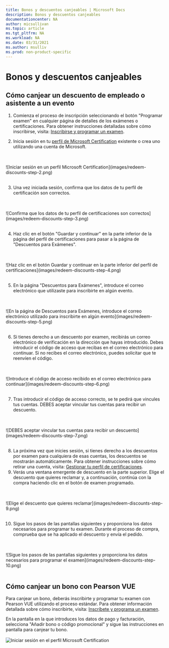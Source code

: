 ```yaml
---
title: Bonos y descuentos canjeables | Microsoft Docs
description: Bonos y descuentos canjeables
documentationcenter: NA
author: micsullivan
ms.topic: article
ms.tgt_pltfrm: NA
ms.workload: NA
ms.date: 03/31/2021
ms.author: msulliv
ms.prod: non-product-specific
---
```


# Bonos y descuentos canjeables

## Cómo canjear un descuento de empleado o asistente a un evento

1. Comienza el proceso de inscripción seleccionando el botón "Programar examen" en cualquier página de detalles de los exámenes o certificaciones. Para obtener instrucciones detalladas sobre cómo inscribirse, visita: [Inscribirse y programar un examen](/learn/certifications/register-schedule-exam).

2. Inicia sesión en tu [perfil de Microsoft Certification](/learn/certifications/manage-certification-profile) existente o crea uno utilizando una cuenta de Microsoft.
<br/>
<br/>
![Iniciar sesión en un perfil Microsoft Certification](images/redeem-discounts-step-2.png)
<br/>
<br/>

3. Una vez iniciada sesión, confirma que los datos de tu perfil de certificación son correctos.
<br/>
<br/>
![Confirma que los datos de tu perfil de certificaciones son correctos](images/redeem-discounts-step-3.png)
<br/>
<br/>

4. Haz clic en el botón "Guardar y continuar" en la parte inferior de la página del perfil de certificaciones para pasar a la página de "Descuentos para Exámenes".
<br/>
<br/>
![Haz clic en el botón Guardar y continuar en la parte inferior del perfil de certificaciones](images/redeem-discounts-step-4.png)
<br/>
<br/>

5. En la página "Descuentos para Exámenes", introduce el correo electrónico que utilizaste para inscribirte en algún evento.
<br/>
<br/>
![En la página de Descuentos para Exámenes, introduce el correo electrónico utilizado para inscribirte en algún evento](images/redeem-discounts-step-5.png)
<br/>
<br/>

6. Si tienes derecho a un descuento por examen, recibirás un correo electrónico de verificación en la dirección que hayas introducido. Debes introducir el código de acceso que recibas en el correo electrónico para continuar. Si no recibes el correo electrónico, puedes solicitar que te reenvíen el código.
<br/>
<br/>
![Introduce el código de acceso recibido en el correo electrónico para continuar](images/redeem-discounts-step-6.png)
<br/>
<br/>

7. Tras introducir el código de acceso correcto, se te pedirá que vincules tus cuentas. DEBES aceptar vincular tus cuentas para recibir un descuento.
<br/>
<br/>
![DEBES aceptar vincular tus cuentas para recibir un descuento](images/redeem-discounts-step-7.png)
<br/>
<br/>

8. La próxima vez que inicies sesión, si tienes derecho a los descuentos por examen para cualquiera de esas cuentas, los descuentos se mostrarán automáticamente. Para obtener instrucciones sobre cómo retirar una cuenta, visita: [Gestionar tu perfil de certificaciones](/learn/certifications/manage-certification-profile).
9. Verás una ventana emergente de descuento en la parte superior. Elige el descuento que quieres reclamar y, a continuación, continúa con la compra haciendo clic en el botón de examen programado.
<br/>
<br/>
![Elige el descuento que quieres reclamar](images/redeem-discounts-step-9.png)
<br/>
<br/>

10. Sigue los pasos de las pantallas siguientes y proporciona los datos necesarios para programar tu examen. Durante el proceso de compra, comprueba que se ha aplicado el descuento y envía el pedido.
<br/>
<br/>
![Sigue los pasos de las pantallas siguientes y proporciona los datos necesarios para programar el examen](images/redeem-discounts-step-10.png)
<br/>
<br/>

## Cómo canjear un bono con Pearson VUE

Para canjear un bono, deberás inscribirte y programar tu examen con Pearson VUE utilizando el proceso estándar. Para obtener información detallada sobre cómo inscribirte, visita: [Inscríbete y programa un examen](/learn/certifications/register-schedule-exam). 

En la pantalla en la que introduces los datos de pago y facturación, selecciona "Añadir bono o código promocional" y sigue las instrucciones en pantalla para canjear tu bono.
<br/>
<br/>
![Iniciar sesión en el perfil Microsoft Certification](images/redeem-discounts-payment-and-billing.png)
